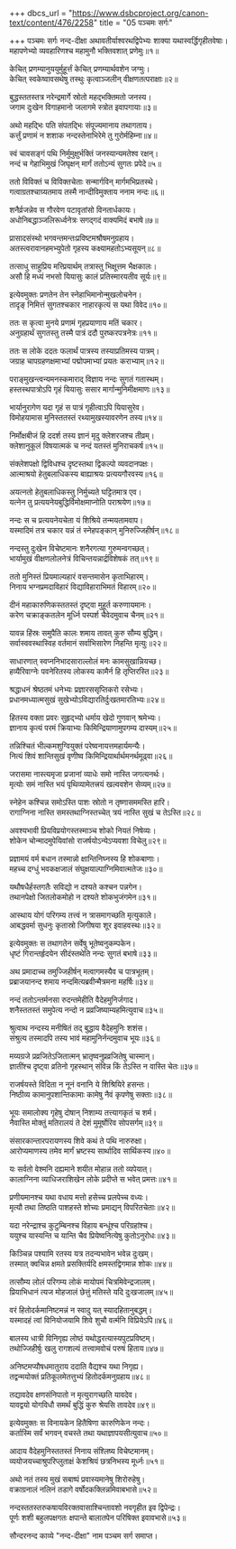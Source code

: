 +++
dbcs_url = "https://www.dsbcproject.org/canon-text/content/476/2258"
title = "05 पञ्चमः सर्गः"

+++
पञ्चमः सर्गः
नन्द-दीक्षा
अथावतीर्याश्वरथद्विपेभ्यः शाक्या यथास्वर्द्धिगृहीतवेषाः।  
महापणेभ्यो व्यवहारिणश्च महामुनौ भक्तिवशात् प्रणेमुः॥१॥

केचित् प्रणम्यानुययुर्मुहूर्त्तं केचित् प्रणम्यार्थवशेन जग्मुः।  
केचित् स्वकेष्वावसथेषु तस्थुः कृत्वाञ्जलीन् वीक्षणतत्पराक्षाः॥२॥

बुद्धस्ततस्तत्र नरेन्द्रमार्गे स्रोतो महद्‍भक्तिमतो जनस्य।  
जगाम दुःखेन विगाहमानो जलागमे स्त्रोत इवापगायाः॥३॥

अथो महद्भिः पति संपतद्भिः संपूज्यमानाय तथागताय।  
कर्त्तुं प्रणामं न शशाक नन्दस्तेनाभिरेमे तु गुरोर्महिम्ना॥४॥

स्वं चावसङ्गं पथि निर्मुमुक्षुर्भक्तिं जनस्यान्यमतेश्व रक्षन्।  
नन्दं च गेहाभिमुखं जिघृक्षन् मार्गं ततोऽन्यं सुगतः प्रपेदे॥५॥

ततो विविक्तं च विविक्तचेताः सन्मार्गविन् मार्गमभिप्रतस्थे।  
गत्वाग्रतश्चाग्र्यतमाय तस्मै नान्दीविमुक्ताय ननाम नन्दः॥६॥

शनैर्व्रजन्नेव स गौरवेण पटावृतांसो विनतार्धकायः।  
अधोनिबद्धाञ्जलिरूर्ध्वनेत्रः सगद्‍गदं वाक्यमिदं बभाषे॥७॥

प्रासादसंस्थो भगवन्तमन्तःप्रविष्टमश्रौषमनुग्रहाय।  
अतस्त्वरावानहमभ्युपेतो गृहस्य कक्ष्यामहतोऽभ्यसूयन्॥८॥

तत्साधु साहुप्रिय मत्त्प्रियार्थम् तत्रास्तु भिक्षूत्तम भैक्षकालः।  
असौ हि मध्यं नभसो यियासुः कालं प्रतिस्मारयतीव सूर्यः॥९॥

इत्येवमुक्तः प्रणतेन तेन स्नेहाभिमानोन्मुखलोचनेन।  
तादृङ् निमित्तं सुगतश्चकार नाहारकृत्यं स यथा विवेद॥१०॥

ततः स कृत्वा मुनये प्रणामं गृहप्रयाणाय मतिं चकार।  
अनुग्रहार्थं सुगतस्तु तस्मै पात्रं ददौ पुरष्करपत्रनेत्रः॥११॥

ततः स लोके ददतः फलार्थं पात्रस्य तस्याप्रतिमस्य पात्रम्।  
जग्राह चापग्रहणक्षमाभ्यां पद्मोपमाभ्यां प्रयतः कराभ्याम्॥१२॥

पराङ्मुखन्त्वन्यमनस्कमाराद् विज्ञाय नन्दः सुगतं गतास्थम्।  
हस्तस्थपात्रोऽपि गृहं यियासुः ससार मार्गान्मुनिमीक्षमाणः॥१३॥

भार्यानुरागेण यदा गृहं स पात्रं गृहीत्वाऽपि यियासुरेव।  
विमोहयामास मुनिस्ततस्तं रथ्यामुखस्यावरणेन तस्य॥१४॥

निर्मोक्षबीजं हि ददर्श तस्य ज्ञानं मृदु क्लेशरजश्च तीव्रम्।  
क्लेशानुकूलं विषयात्मकं च नन्दं यतस्तं मुनिराचकर्ष॥१५॥

संक्लेशपक्षो द्विविधश्च दृष्टस्तथा द्विकल्पो व्यवदानपक्षः।  
आत्माश्रयो हेतुबलाधिकस्य बाह्याश्रयः प्रत्ययगौरवस्य॥१६॥

अयत्नतो हेतुबलाधिकस्तु निर्मुच्यते घट्टितमात्र एव।  
यत्नेन तु प्रत्ययनेयबुद्धिर्विमोक्षमाप्नोति पराश्रयेण॥१७॥

नन्दः स च प्रत्ययनेयचेता यं शिश्रिये तन्मयतामवाप।  
यस्मादिमं तत्र चकार यन्नं तं स्नेहपङ्कान् मुनिरुज्जिहीर्षन्॥१८॥

नन्दस्तु दुःखेन विचेष्टमानः शनैरगत्या गुरुमन्वगच्छत्।  
भार्यामुखं वीक्षणलोलनेत्रं विचिन्तयन्नार्द्रविशेषकं तत्॥१९॥

ततो मुनिस्तं प्रियमाल्यहारं वसन्तमासेन कृताभिहारम्।  
निनाय भग्नप्रमदाविहारं विद्याविहाराभिमतं विहारम्॥२०॥

दीनं महाकारुणिकस्ततस्तं दृष्ट्वा मुहूर्त करुणायमानः।  
करेण चक्राङ्कतलेन मूर्ध्नि पस्पर्श चैवेदमुवाच चैनम्॥२१॥

यावन्न हिंस्रः समुपैति कालः शमाय तावत् कुरु सौम्य बुद्धिम्।  
सर्वास्ववस्थास्विह वर्तमानं सर्वाभिसारेण निहन्ति मृत्युः॥२२॥

साधारणात् स्वप्ननिभादसाराल्लोलं मनः कामसुखान्नियच्छ।  
हव्यैरिवाग्नेः पवनेरितस्य लोकस्य कामैर्न हि तृप्तिरस्ति॥२३॥

श्रद्धाधनं श्रेष्ठतमं धनेभ्यः प्रज्ञारससृप्तिकरो रसेभ्यः।  
प्रधानमध्यात्मसुखं सुखेभ्योऽविद्यारतिर्दुःखतमारतिभ्यः॥२४॥

हितस्य वक्ता प्रवरः सुहृद्‍भ्यो धर्माय खेदो गुणवान् श्रमेभ्यः।  
ज्ञानाय कृत्यं परमं क्रियाभ्यः किमिन्द्रियाणामुपगम्य दास्यम्॥२५॥

तन्निश्चितं भील्कमशुग्वियुक्तं परेष्वनायत्तमहार्यमन्यैः।  
नित्यं शिवं शान्तिसुखं वृणीष्व किमिन्द्रियार्थार्थमनर्थमूढ्वा॥२६॥

जरासमा नास्त्यमृजा प्रजानां व्याधेः समो नास्ति जगत्यनर्थः।  
मृत्योः समं नास्ति भयं पृथिव्यामेतत्त्रयं खल्ववशेन सेव्यम्॥२७॥

स्नेहेन कश्चिन्न समोऽस्ति पाशः स्रोतो न तृष्णासममस्ति हारि।  
रागाग्निना नास्ति समस्तथाग्निस्तच्चेत् त्रयं नास्ति सुखं च तेऽस्ति॥२८॥

अवश्यभावी प्रियविप्रयोगस्तस्माञ्च शोको नियतं निषेव्यः।  
शोकेन चोन्मादमुपेयिवांसो राजर्षयोऽन्येऽप्यवशा विचेलु॥२९॥

प्रज्ञामयं वर्म बधान तस्मान्नो क्षान्तिनिघ्नस्य हि शोकबाणाः।  
महच्च दग्धुं भवकक्षजालं संघुक्षयाल्पाग्निमिवात्मतेजः॥३०॥

यथौषधैर्हस्तगतैः सविद्यो न दश्यते कश्चन पन्नगेन।  
तथानपेक्षो जितलोकमोहो न दश्यते शोकभुजंगमेन॥३१॥

आस्थाय योगं परिगम्य तत्त्वं न त्रासमागच्छति मृत्युकाले।  
आबद्धवर्मा सुधनुः कृतास्रो जिगीषया शूर इवाहवस्थः॥३२॥

इत्येवमुक्तः स तथागतेन सर्वेषु भूतेष्वनुकम्पकेन।  
धृष्टं गिरान्तर्हृदयेन सीदंस्तथेति नन्दः सुगतं बभाषे॥३३॥

अथ प्रमादाच्च तमुज्जिहीर्षन् मत्वागमस्यैव च पात्रभूतम्।  
प्रब्राजयानन्द शमाय नन्दमित्यब्रवीन्मैत्रमना महर्षिः॥३४॥

नन्दं ततोऽन्तर्मनसा रुदन्तमेहीति वैदेहमुनिर्जगाद।  
शनैस्ततस्तं समुपेत्य नन्दो न प्रव्रजिष्याम्यहमित्युवाच॥३५॥

श्रुत्वाथ नन्दस्य मनीषितं तद् बुद्धाय वैदेहमुनिः शशंस।  
संश्रुत्य तस्मादपि तस्य भावं महामुनिर्नन्दमुवाच भूयः॥३६॥

मय्यग्रजे प्रव्रजितेऽजितात्मन् भ्रातृष्वनुप्रव्रजितेषु चास्मान्।  
ज्ञातींश्च दृष्ट्वा व्रतिनो गृहस्थान् संविन्न किं तेऽस्ति न वास्ति चेतः॥३७॥

राजर्षयस्ते विदिता न नूनं वनानि ये शिश्रियिरे हसन्तः।  
निष्ठीव्य कामानुपशान्तिकामाः कामेषु नैवं कृपणेषु सक्ताः॥३८॥

भूयः समालोक्य गृहेषु दोषान् निशाम्य तत्त्यागकृतं च शर्म।  
नैवास्ति मोक्तुं मतिरालयं ते देशं मुमूर्षोरिव सोपसर्गम्॥३९॥

संसारकान्तारपरायणस्य शिवे कथं ते पथि नारुरुक्षा।  
आरोप्यमाणस्य तमेव मार्गं भ्रष्टस्य सार्थादिव सार्थिकस्य॥४०॥

यः सर्वतो वेश्मनि दह्यमाने शयीत मोहान्न ततो व्यपेयात्।  
कालाग्निना व्याधिजराशिखेन लोके प्रदीप्ते स भवेत् प्रमत्तः॥४१॥

प्रणीयमानश्च यथा वधाय मत्तो हसेच्च प्रलपेच्च वध्यः।  
मृत्यौ तथा तिष्ठति पाशहस्ते शोच्यः प्रमाद्यन् विपरितचेताः॥४२॥

यदा नरेन्द्राश्च कुटुम्बिनश्च विहाय बन्धूंश्च परिग्रहांश्च।  
ययुश्च यास्यन्ति च यान्ति चैव प्रियेष्वनित्येषु कुतोऽनुरोधः॥४३॥

किञ्चिन्न पश्यामि रतस्य यत्र तदन्यभावेन भवेन्न दुःखम्।  
तस्मात् क्वचिन्न क्षमते प्रसक्तिर्यदि क्षमस्तद्विगमान्न शोकः॥४४॥

तत्सौम्य लोलं परिगम्य लोकं मायोपमं चित्रमिवेन्द्रजालम्।  
प्रियाभिधानं त्यज मोहजालं छेत्तुं मतिस्ते यदि दुःखजालम्॥४५॥

वरं हितोदर्कमानिष्टमन्नं न स्वादु यत् स्यादहितानुबद्धम्।  
यस्मादहं त्वां विनियोजयामि शिवे शुचौ वर्त्मनि विप्रियेऽपि॥४६॥

बालस्य धात्री विनिगृह्य लोष्ठं यथोद्धरत्यास्यपुटप्रविष्टम्।  
तथोज्जिहीर्षुः खलु रागशल्यं तत्त्वामवोचं परुषं हिताय॥४७॥

अनिष्टमप्यौषधमातुराय ददाति वैद्यश्च यथा निगृह्य।  
तद्वन्मयोक्तं प्रतिकूलमेतत्तुभ्यं हितोदर्कमनुग्रहाय॥४८॥

तद्यावदेव क्षणसंनिपातो न मृत्युरागच्छति यावदेव।  
यावद्वयो योगविधौ समर्थं बुद्धिं कुरु श्रेयसि तावदेव॥४९॥

इत्येवमुक्तः स विनायकेन हितैषिणा कारुणिकेन नन्दः।  
कर्तास्मि सर्वं भगवन् वचस्ते तथा यथाज्ञापयसीत्युवाच॥५०॥

आदाय वैदेहमुनिस्ततस्तं निनाय संश्लिष्य विचेष्टमानम्।  
व्ययोजयच्चाश्रुपरिप्लुताक्षं केशश्रियं छत्रनिभस्य मूर्ध्नः॥५१॥

अथो नतं तस्य मुखं सबाष्पं प्रवास्यमानेषु शिरोरुहेषु।  
वक्राग्रनालं नलिनं तडागे वर्षोदकक्लिन्नमिवाबभासे॥५२॥

नन्दस्ततस्तरुकषायविरक्तवासाश्चिन्तावशो नवगृहीत इव द्विपेन्द्रः।  
पूर्णः शशी बहुलपक्षगतः क्षपान्ते बालातपेन परिषिक्त इवावभासे॥५३॥

सौन्दरनन्द  काव्ये "नन्द-दीक्षा" नाम पञ्चम सर्ग समाप्त।  
